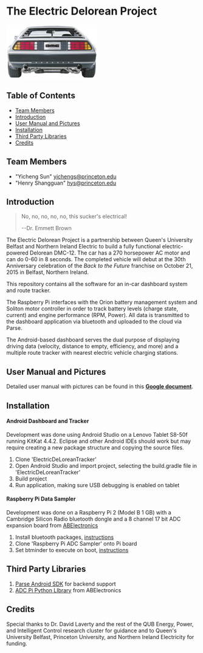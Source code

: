 # The Electric Delorean Project
![Picture](https://raw.githubusercontent.com/yichengsun/Electric-DeLorean-Project/master/ElectricDeLoreanTracker/app/src/main/res/drawable-mdpi/rear.png) 
## Table of Contents

* [Team Members](#team-members)
* [Introduction](#introduction)
* [User Manual and Pictures](#user-manual-and-pictures)
* [Installation](#installation)
* [Third Party Libraries](#third-party-libraries)
* [Credits](#credits)

## Team Members
* "Yicheng Sun" <yichengs@princeton.edu>
* "Henry Shangguan" <hys@princeton.edu>

## Introduction 
>No, no, no, no, no, this sucker's electrical!
>
>--Dr. Emmett Brown

The Electric Delorean Project is a partnership between Queen's University Belfast and Northern Ireland Electric to build a fully functional electric-powered Delorean DMC-12. The car has a 270 horsepower AC motor and can do 0-60 in 8 seconds. The completed vehicle will debut at the 30th Anniversary celebration of the *Back to the Future* franchise on October 21, 2015 in Belfast, Northern Ireland. 

This repository contains all the software for an in-car dashboard system and route tracker.

The Raspberry Pi interfaces with the Orion battery management system and Soliton motor controller in order to track battery levels (charge state, current) and engine performance (RPM, Power). All data is transmitted to the dashboard application via bluetooth and uploaded to the cloud via Parse.

The Android-based dashboard serves the dual purpose of displaying driving data (velocity, distance to empty, efficiency, and more) and a multiple route tracker with nearest electric vehicle charging stations.

## User Manual and Pictures
Detailed user manual with pictures can be found in this **[Google document](https://docs.google.com/document/d/1CpdqsstL3xIvifqvO7MZdxyz_jfw7N-QEhuCiqaaNv4/edit?usp=sharing)**. 

## Installation
#### Android Dashboard and Tracker
Development was done using Android Studio on a Lenovo Tablet S8-50f running KitKat 4.4.2. Eclipse and other Android IDEs should work but may require creating a new package structure and copying the source files.

1. Clone 'ElectricDeLoreanTracker'
2. Open Android Studio and import project, selecting the build.gradle file in 'ElectricDeLoreanTracker'
2. Build project
3. Run application, making sure USB debugging is enabled on tablet

#### Raspberry Pi Data Sampler
Development was done on a Raspberry Pi 2 (Model B 1 GB) with a Cambridge Silicon Radio bluetooth dongle and a 8 channel 17 bit ADC expansion board from [ABElectronics](https://www.abelectronics.co.uk/products/3/Raspberry-Pi-Model-A-and-B/17/ADC-Pi-V2---Raspberry-Pi-Analogue-to-Digital-converter)

1. Install bluetooth packages, [instructions](http://www.modmypi.com/blog/installing-the-raspberry-pi-nano-bluetooth-dongle)
2. Clone 'Raspberry Pi ADC Sampler' onto Pi board
3. Set btminder to execute on boot, [instructions](http://raspberrypi.stackexchange.com/questions/8734/execute-script-on-start-up)

## Third Party Libraries

1. [Parse Android SDK](https://parse.com/docs/downloads) for backend support
2. [ADC Pi Python LIbrary](https://github.com/abelectronicsuk/ABElectronics_Python_Libraries/tree/master/ADCPi) from ABElectronics 

## Credits
Special thanks to Dr. David Laverty and the rest of the QUB Energy, Power, and Intelligent Control research cluster for guidance and to Queen's University Belfast, Princeton University, and Northern Ireland Electricity for funding.
